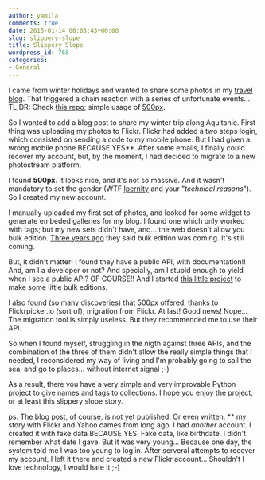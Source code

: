 ```yaml
---
author: yamila
comments: true
date: 2015-01-14 00:03:43+00:00
slug: slippery-slope
title: Slippery Slope
wordpress_id: 768
categories:
- General
---
```


I came from winter holidays and wanted to share some photos in my [travel blog](http://dendarii.es). That triggered a chain reaction with a series of unfortunate events...
TL;DR: Check [this repo](https://github.com/yamila-moreno/py500px); simple usage of [500px](https://500px.com).
<!-- more -->

So I wanted to add a blog post to share my winter trip along Aquitanie. First thing was uploading my photos to Flickr. Flickr had added a two steps login, which consisted on sending a code to my mobile phone. But I had given a wrong mobile phone BECAUSE YES**. After some emails, I finally could recover my account, but, by the moment, I had decided to migrate to a new photostream platform.

I found **500px**. It looks nice, and it's not so massive. And it wasn't mandatory to set the gender (WTF [Ipernity](http://www.ipernity.com/) and your "_technical reasons_"). So I created my new account.

I manually uploaded my first set of photos, and looked for some widget to generate embeded galleries for my blog. I found one which only worked with tags; but my new sets didn't have, and... the web doesn't allow you bulk edition. [Three years ago](https://twitter.com/500px_Help/status/271942761559760896) they said bulk edition was coming. It's still coming.

But, it didn't matter! I found they have a public API, with documentation!! And, am I a developer or not? And specially, am I stupid enough to yield when I see a public API? OF COURSE!! And I started [this little project](https://github.com/yamila-moreno/py500px) to make some little bulk editions.

I also found (so many discoveries) that 500px offered, thanks to Flickrpicker.io (sort of), migration from Flickr. At last! Good news! Nope... The migration tool is simply useless. But they recommended me to use their API.

So when I found myself, struggling in the nigth against three APIs, and the combination of the three of them didn't allow the really simple things that I needed, I reconsidered my way of living and I'm probably going to sail the sea, and go to places... without internet signal ;-)

As a result, there you have a very simple and very improvable Python project to give names and tags to collections. I hope you enjoy the project, or at least this slippery slope story.

ps. The blog post, of course, is not yet published. Or even written.
** my story with Flickr and Yahoo cames from long ago. I had _another_ account. I created it with fake data BECAUSE YES. Fake data, like birthdate. I didn't remember what date I gave. But it was very young... Because one day, the system told me I was too young to log in. After serveral attempts to recover my account, I left it there and created a new Flickr account... Shouldn't I love technology, I would hate it ;-)
